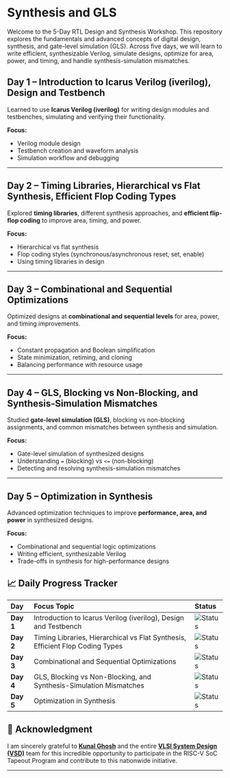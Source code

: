 # Synthesis and GLS
Welcome to the 5-Day RTL Design and Synthesis Workshop. This repository explores the fundamentals and advanced concepts of digital design, synthesis, and gate-level simulation (GLS). Across five days, we will learn to write efficient, synthesizable Verilog, simulate designs, optimize for area, power, and timing, and handle synthesis-simulation mismatches.
## Day 1 – Introduction to Icarus Verilog (iverilog), Design and Testbench

Learned to use **Icarus Verilog (iverilog)** for writing design modules and testbenches, simulating and verifying their functionality.

**Focus:**
- Verilog module design
- Testbench creation and waveform analysis
- Simulation workflow and debugging

---

## Day 2 – Timing Libraries, Hierarchical vs Flat Synthesis, Efficient Flop Coding Types

Explored **timing libraries**, different synthesis approaches, and **efficient flip-flop coding** to improve area, timing, and power.

**Focus:**
- Hierarchical vs flat synthesis
- Flop coding styles (synchronous/asynchronous reset, set, enable)
- Using timing libraries in design

---

## Day 3 – Combinational and Sequential Optimizations

Optimized designs at **combinational and sequential levels** for area, power, and timing improvements.

**Focus:**
- Constant propagation and Boolean simplification
- State minimization, retiming, and cloning
- Balancing performance with resource usage

---

## Day 4 – GLS, Blocking vs Non-Blocking, and Synthesis-Simulation Mismatches

Studied **gate-level simulation (GLS)**, blocking vs non-blocking assignments, and common mismatches between synthesis and simulation.

**Focus:**
- Gate-level simulation of synthesized designs
- Understanding `=` (blocking) vs `<=` (non-blocking)
- Detecting and resolving synthesis-simulation mismatches

---

## Day 5 – Optimization in Synthesis

Advanced optimization techniques to improve **performance, area, and power** in synthesized designs.

**Focus:**
- Combinational and sequential logic optimizations
- Writing efficient, synthesizable Verilog
- Trade-offs in synthesis for high-performance designs

## 📈 Daily Progress Tracker

| Day | Focus Topic | Status |
| :--- | :--- | :--- |
| **Day 1** | Introduction to Icarus Verilog (iverilog), Design and Testbench | ![Status](https://img.shields.io/badge/Status-Complete-brightgreen?style=for-the-badge) |
| **Day 2** | Timing Libraries, Hierarchical vs Flat Synthesis, Efficient Flop Coding Types | ![Status](https://img.shields.io/badge/Status-Complete-brightgreen?style=for-the-badge) |
| **Day 3** | Combinational and Sequential Optimizations | ![Status](https://img.shields.io/badge/Status-Complete-brightgreen?style=for-the-badge) |
| **Day 4** | GLS, Blocking vs Non-Blocking, and Synthesis-Simulation Mismatches | ![Status](https://img.shields.io/badge/Status-Complete-brightgreen?style=for-the-badge)  |
| **Day 5** | Optimization in Synthesis | ![Status](https://img.shields.io/badge/Status-Complete-brightgreen?style=for-the-badge) |

## 🙏 Acknowledgment

I am sincerely grateful to [**Kunal Ghosh**](https://github.com/kunalg123) and the entire  **[VLSI System Design (VSD)](https://vsdiat.vlsisystemdesign.com/)** team for this incredible opportunity to participate in the RISC-V SoC Tapeout Program and contribute to this nationwide initiative.

---



